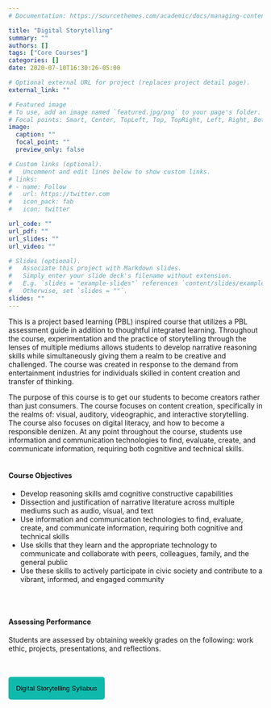 ```yaml
---
# Documentation: https://sourcethemes.com/academic/docs/managing-content/

title: "Digital Storytelling"
summary: ""
authors: []
tags: ["Core Courses"]
categories: []
date: 2020-07-10T16:30:26-05:00

# Optional external URL for project (replaces project detail page).
external_link: ""

# Featured image
# To use, add an image named `featured.jpg/png` to your page's folder.
# Focal points: Smart, Center, TopLeft, Top, TopRight, Left, Right, BottomLeft, Bottom, BottomRight.
image:
  caption: ""
  focal_point: ""
  preview_only: false

# Custom links (optional).
#   Uncomment and edit lines below to show custom links.
# links:
# - name: Follow
#   url: https://twitter.com
#   icon_pack: fab
#   icon: twitter

url_code: ""
url_pdf: ""
url_slides: ""
url_video: ""

# Slides (optional).
#   Associate this project with Markdown slides.
#   Simply enter your slide deck's filename without extension.
#   E.g. `slides = "example-slides"` references `content/slides/example-slides.md`.
#   Otherwise, set `slides = ""`.
slides: ""
---
```

This is a project based learning (PBL) inspired course that utilizes a PBL assessment guide in addition to thoughtful integrated learning. Throughout the course, experimentation and the practice of storytelling through the lenses of multiple mediums allows students to develop narrative reasoning skills while 
simultaneously giving them a realm to be creative and challenged. The course was created in response to the demand from entertainment industries for individuals skilled in content creation and transfer of thinking. 

The purpose of this course is to get our students to become creators rather than just consumers. The course focuses on content creation, specifically in the realms of: visual, auditory, videographic, and interactive storytelling. The course also focuses on digital literacy, and how to become a responsible denizen. At any point throughout the course, students use information and communication technologies to find, evaluate, create, and communicate information, requiring both cognitive and technical skills. 
<br>
<br>

#### Course Objectives 
- Develop reasoning skills amd cognitive constructive capabilities
- Dissection and justification of narrative literature across multiple mediums such as audio, visual, and text
- Use information and communication technologies to find, evaluate, create, and communicate information, requiring both cognitive and technical skills
- Use skills that they learn and the appropriate technology to communicate and collaborate with peers, colleagues, family, and the general public
- Use these skills to actively participate in civic society and contribute to a vibrant, informed, and engaged community
<br>
<br>

#### Assessing Performance 
Students are assessed by obtaining weekly grades on the following: work ethic, projects, presentations, and reflections.  
<br>
<br>

<a href="../../home/downloads/DigitalStorytelling.pdf" target="_blank"> <button style= "background-color:#0fbaad; border: none ; border-radius: 5px; padding: 15px"> Digital Storytelling Syllabus </button></a>